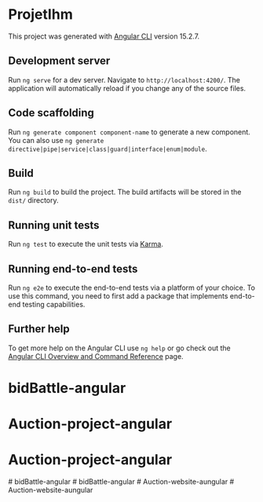 # ProjetIhm

This project was generated with [Angular CLI](https://github.com/angular/angular-cli) version 15.2.7.

## Development server

Run `ng serve` for a dev server. Navigate to `http://localhost:4200/`. The application will automatically reload if you change any of the source files.

## Code scaffolding

Run `ng generate component component-name` to generate a new component. You can also use `ng generate directive|pipe|service|class|guard|interface|enum|module`.

## Build

Run `ng build` to build the project. The build artifacts will be stored in the `dist/` directory.

## Running unit tests

Run `ng test` to execute the unit tests via [Karma](https://karma-runner.github.io).

## Running end-to-end tests

Run `ng e2e` to execute the end-to-end tests via a platform of your choice. To use this command, you need to first add a package that implements end-to-end testing capabilities.

## Further help

To get more help on the Angular CLI use `ng help` or go check out the [Angular CLI Overview and Command Reference](https://angular.io/cli) page.
# bidBattle-angular
# Auction-project-angular
# Auction-project-angular
#   b i d B a t t l e - a n g u l a r  
 #   b i d B a t t l e - a n g u l a r  
 #   A u c t i o n - w e b s i t e - a u n g u l a r  
 #   A u c t i o n - w e b s i t e - a u n g u l a r  
 